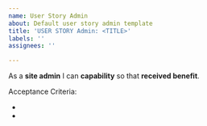 ```yaml
---
name: User Story Admin
about: Default user story admin template
title: 'USER STORY Admin: <TITLE>'
labels: ''
assignees: ''

---
```


As a **site admin** I can **capability** so that **received benefit**.

Acceptance Criteria:

-
-
